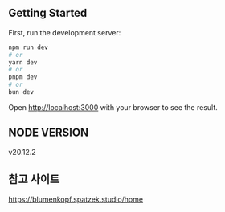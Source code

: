 ## Getting Started

First, run the development server:

```bash
npm run dev
# or
yarn dev
# or
pnpm dev
# or
bun dev
```

Open [http://localhost:3000](http://localhost:3000) with your browser to see the result.

## NODE VERSION
v20.12.2

## 참고 사이트 
https://blumenkopf.spatzek.studio/home